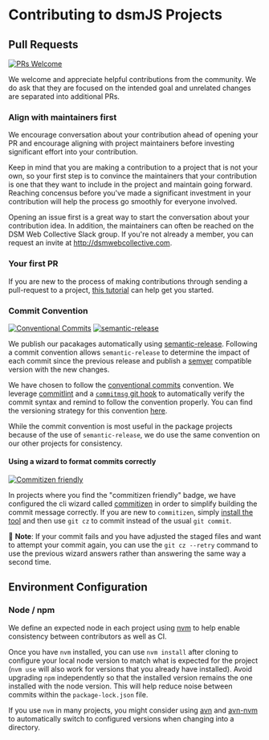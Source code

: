 # Contributing to dsmJS Projects

## Pull Requests

[![PRs Welcome][PRs-badge]][PRs-link]

We welcome and appreciate helpful contributions from the community. We do ask
that they are focused on the intended goal and unrelated changes are separated
into additional PRs.

### Align with maintainers first

We encourage conversation about your contribution ahead of opening your PR and
encourage aligning with project maintainers before investing significant effort
into your contribution.

Keep in mind that you are making a contribution to a project that is not your
own, so your first step is to convince the maintainers that your contribution
is one that they want to include in the project and maintain going forward.
Reaching concensus before you've made a significant investment in your
contribution will help the process go smoothly for everyone involved.

Opening an issue first is a great way to start the conversation about your
contribution idea. In addition, the maintainers can often be reached on the DSM
Web Collective Slack group. If you're not already a member, you can request an
invite at <http://dsmwebcollective.com>.

### Your first PR

If you are new to the process of making contributions through sending a
pull-request to a project, [this tutorial][PRs-link] can help get you started.

### Commit Convention

[![Conventional Commits][commit-convention-badge]][commit-convention-link]
[![semantic-release][semantic-release-badge]][semantic-release-link]

We publish our pacakages automatically using
[semantic-release](https://github.com/semantic-release/semantic-release/).
Following a commit convention allows `semantic-release` to determine the impact
of each commit since the previous release and publish a [semver](https://semver.org)
compatible version with the new changes.

We have chosen to follow the [conventional commits][commit-convention-link]
convention. We leverage [commitlint](https://github.com/conventional-changelog/commitlint)
and a [`commitmsg` git hook](https://git-scm.com/book/en/v2/Customizing-Git-Git-Hooks)
to automatically verify the commit syntax and remind to follow the convention
properly. You can find the versioning strategy for this convention [here](https://github.com/semantic-release/commit-analyzer#default-rules-matching).

While the commit convention is most useful in the package projects because of
the use of `semantic-release`, we do use the same convention on our other
projects for consistency.

#### Using a wizard to format commits correctly

[![Commitizen friendly][commitizen-badge]][commitizen-link]

In projects where you find the "commitizen friendly" badge, we have configured
the cli wizard called [commitizen][commitizen-link] in order to simplify
building the commit message correctly. If you are new to `commitizen`, simply
[install the tool](https://commitizen.github.io/cz-cli/#installing-the-command-line-tool)
and then use `git cz` to commit instead of the usual `git commit`.

:eyes: __Note__: If your commit fails and you have adjusted the staged files
and want to attempt your commit again, you can use the `git cz --retry` command
to use the previous wizard answers rather than answering the same way a second
time.

## Environment Configuration

### Node / npm

We define an expected node in each project using [nvm](https://github.com/nvm-sh/nvm)
to help enable consistency between contributors as well as CI.

Once you have `nvm` installed, you can use `nvm install` after cloning to
configure your local node version to match what is expected for the project
(`nvm use` will also work for versions that you already have installed). Avoid
upgrading `npm` independently so that the installed version remains the one
installed with the node version. This will help reduce noise between commits
within the `package-lock.json` file.

If you use `nvm` in many projects, you might consider using [avn](https://github.com/wbyoung/avn)
and [avn-nvm](https://github.com/wbyoung/avn-nvm) to automatically switch to
configured versions when changing into a directory.


[commit-convention-link]: https://conventionalcommits.org
[commit-convention-badge]: https://img.shields.io/badge/Conventional%20Commits-1.0.0-yellow.svg
[semantic-release-link]: https://github.com/semantic-release/semantic-release
[semantic-release-badge]: https://img.shields.io/badge/%20%20%F0%9F%93%A6%F0%9F%9A%80-semantic--release-e10079.svg
[commitizen-link]: http://commitizen.github.io/cz-cli/
[commitizen-badge]: https://img.shields.io/badge/commitizen-friendly-brightgreen.svg
[PRs-link]: http://makeapullrequest.com
[PRs-badge]: https://img.shields.io/badge/PRs-welcome-brightgreen.svg


